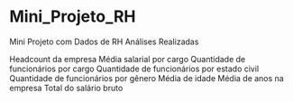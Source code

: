 # Mini_Projeto_RH
Mini Projeto com Dados de RH
Análises Realizadas

Headcount da empresa
Média salarial por cargo
Quantidade de funcionários por cargo
Quantidade de funcionários por estado civil
Quantidade de funcionários por gênero
Média de idade
Média de anos na empresa
Total do salário bruto
